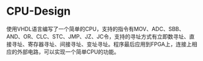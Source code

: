 # CPU-Design
使用VHDL语言编写了一个简单的CPU，支持的指令有MOV、ADC、SBB、AND、OR、CLC、STC、JMP、JZ、JC令，支持的寻址方式有立即数寻址、直接寻址、寄存器寻址、间接寻址、变址寻址。程序最后应用到FPGA上，连接上相应的外部电路，可以实现一个简单CPU的功能。
